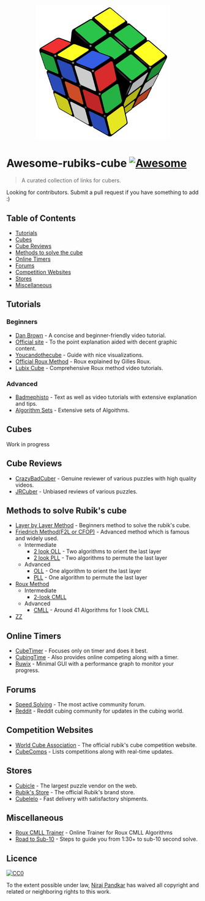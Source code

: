 <h1 align="center">
	<br>
	<img width="350" height="350" src="awesome-rubiks.png" alt="awesome">
</h1>

# Awesome-rubiks-cube [![Awesome](https://cdn.rawgit.com/sindresorhus/awesome/d7305f38d29fed78fa85652e3a63e154dd8e8829/media/badge.svg)](https://github.com/sindresorhus/awesome)

> A curated collection of links for cubers.

Looking for contributors. Submit a pull request if you have something to add :) 
## Table of Contents

* [Tutorials](#tutorials)
* [Cubes](#cubes)
* [Cube Reviews](#cube-reviews)
* [Methods to solve the cube](#methods-to-solve-the-cube)
* [Online Timers](#online-timers)
* [Forums](#forums)
* [Competition Websites](#competition-websites)
* [Stores](#stores)
* [Miscellaneous](#miscellaneous)

## Tutorials

### Beginners

* [Dan Brown](https://www.youtube.com/watch?v=HsQIoPyfQzM) - A concise and beginner-friendly video tutorial.
* [Official site](https://www.rubiks.com/) - To the point explanation aided with decent graphic content.
* [Youcandothecube](http://www.youcandothecube.com/secret-unlocked/solution-stage-one.aspx) - Guide with nice visualizations.
* [Official Roux Method](http://grrroux.free.fr/method/Intro.html) - Roux explained by Gilles Roux.
* [Lubix Cube](http://lubixcube.com/Roux.html) - Comprehensive Roux method video tutorials. 

### Advanced

* [Badmephisto](http://badmephisto.com/) - Text as well as video tutorials with extensive explanation and tips.
* [Algorithm Sets](http://algdb.net/) - Extensive sets of Algoithms.

## Cubes

Work in progress

## Cube Reviews

* [CrazyBadCuber](https://www.youtube.com/user/crazybadcuber) - Genuine reviewer of various puzzles with high quality videos.
* [JRCuber](https://www.youtube.com/user/JRCuber) - Unbiased reviews of various puzzles.

## Methods to solve Rubik's cube

* [Layer by Layer Method](https://ruwix.com/the-rubiks-cube/how-to-solve-the-rubiks-cube-beginners-method/) - Beginners method to solve the rubik's cube.
* [Friedrich Method(F2L or CFOP)](https://ruwix.com/the-rubiks-cube/advanced-cfop-fridrich/) - Advanced method which is famous and widely used.
	* Intermediate
		* [2 look OLL](http://www.cubewhiz.com/2lookoll.php) - Two algorithms to orient the last layer
		* [2 look PLL](http://www.cubewhiz.com/2lookpll.php) - Two algorithms to permute the last layer
	* Advanced
		* [OLL](http://www.cubewhiz.com/oll.php) - One algorithm to orient the last layer
		* [PLL](http://www.cubewhiz.com/pll.php) - One algorithm to permute the last layer
* [Roux Method](https://www.speedsolving.com/wiki/index.php/Roux_Method)
	* Intermediate
		* [2-look CMLL](https://www.youtube.com/watch?v=uXkxzDekZJo)
	* Advanced
		* [CMLL](http://lubixcube.com/CMLL.html) - Around 41 Algorithms for 1 look CMLL
* [ZZ](https://www.speedsolving.com/wiki/index.php/ZZ_Method)

## Online Timers

* [CubeTimer](http://www.cubetimer.com/) - Focuses only on timer and does it best.
* [CubingTime](http://cubingtime.com/timer) - Also provides online competing along with a timer.
* [Ruwix](https://ruwix.com/online-rubiks-stopwatch-timer/) - Minimal GUI with a performance graph to monitor your progress.

## Forums

* [Speed Solving](https://www.speedsolving.com/) - The most active community forum. 
* [Reddit](https://www.reddit.com/r/Cubers/) - Reddit cubing community for updates in the cubing world.

## Competition Websites

* [World Cube Association](https://www.worldcubeassociation.org/competitions) - The official rubik's cube competition website.
* [CubeComps](http://cubecomps.com/) - Lists competitions along with real-time updates.

## Stores

* [Cubicle](www.thecubicle.us) - The largest puzzle vendor on the web.
* [Rubik's Store](https://www.rubiks.com/store) - The official Rubik's brand store.
* [Cubelelo](http://www.cubelelo.com/) - Fast delivery with satisfactory shipments.

## Miscellaneous
* [Roux CMLL Trainer](http://alejos.org/cmll-trainer.php) - Online Trainer for Roux CMLL Algorithms
* [Road to Sub-10](https://www.speedsolving.com/forum/threads/how-to-get-faster-using-the-fridrich-cfop-method.6085/) - Steps to guide you from 1:30+ to sub-10 second solve.

## Licence

[![CC0](http://mirrors.creativecommons.org/presskit/buttons/88x31/svg/cc-zero.svg)](https://creativecommons.org/publicdomain/zero/1.0/)

To the extent possible under law, [Niraj Pandkar](https://github.com/nirajpandkar) has waived all copyright and related or neighboring rights to this work.
